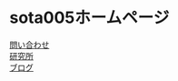 <DOCTYPE html>
<body>
<h1>sota005ホームページ</h1>
<a href="https://mail.google.com/mail/?view=cm&to=soutanic005@gmail.com&su=HPからの問い合わせ" target="_blank">問い合わせ</a>
<br>
<a href="https://soutanic.github.io/sotanic.github.io/">研究所</a>
<br>
<a href="https://soutanic005.blogspot.com/">ブログ</a>
</body>
